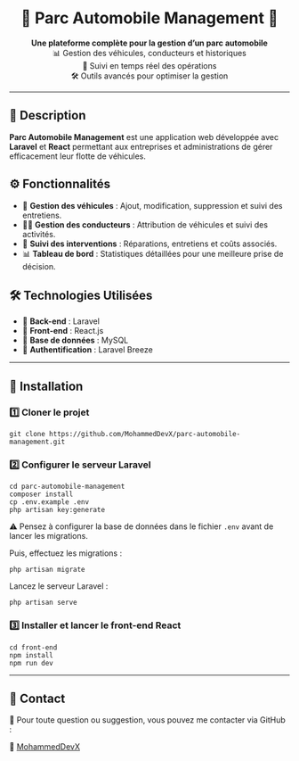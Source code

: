 <h1 align="center">🚗 Parc Automobile Management 🚀</h1>

<p align="center">
    <strong>Une plateforme complète pour la gestion d’un parc automobile</strong><br>
    📊 Gestion des véhicules, conducteurs et historiques<br>
    🔎 Suivi en temps réel des opérations<br>
    🛠️ Outils avancés pour optimiser la gestion
</p>

<hr>

<h2>📌 Description</h2>
<p>
    <strong>Parc Automobile Management</strong> est une application web développée avec <strong>Laravel</strong> et <strong>React</strong>
    permettant aux entreprises et administrations de gérer efficacement leur flotte de véhicules.
</p>

<h2>⚙️ Fonctionnalités</h2>
<ul>
    <li>📑 <strong>Gestion des véhicules</strong> : Ajout, modification, suppression et suivi des entretiens.</li>
    <li>👨‍💼 <strong>Gestion des conducteurs</strong> : Attribution de véhicules et suivi des activités.</li>
    <li>📝 <strong>Suivi des interventions</strong> : Réparations, entretiens et coûts associés.</li>
    <li>📊 <strong>Tableau de bord</strong> : Statistiques détaillées pour une meilleure prise de décision.</li>
</ul>

<h2>🛠️ Technologies Utilisées</h2>
<ul>
    <li>🔹 <strong>Back-end</strong> : Laravel</li>
    <li>🔹 <strong>Front-end</strong> : React.js</li>
    <li>🔹 <strong>Base de données</strong> : MySQL</li>
    <li>🔹 <strong>Authentification</strong> : Laravel Breeze</li>
</ul>

<hr>

<h2>🚀 Installation</h2>

<h3>1️⃣ Cloner le projet</h3>
<pre><code>git clone https://github.com/MohammedDevX/parc-automobile-management.git</code></pre>

<h3>2️⃣ Configurer le serveur Laravel</h3>
<pre><code>cd parc-automobile-management
composer install
cp .env.example .env
php artisan key:generate
</code></pre>

<p>⚠️ Pensez à configurer la base de données dans le fichier <code>.env</code> avant de lancer les migrations.</p>

<p>Puis, effectuez les migrations :</p>
<pre><code>php artisan migrate</code></pre>

<p>Lancez le serveur Laravel :</p>
<pre><code>php artisan serve</code></pre>

<h3>3️⃣ Installer et lancer le front-end React</h3>
<pre><code>cd front-end
npm install
npm run dev
</code></pre>

<hr>

<h2>📩 Contact</h2>
<p>📧 Pour toute question ou suggestion, vous pouvez me contacter via GitHub :</p>
<p>🔗 <a href="https://github.com/MohammedDevX">MohammedDevX</a></p>
